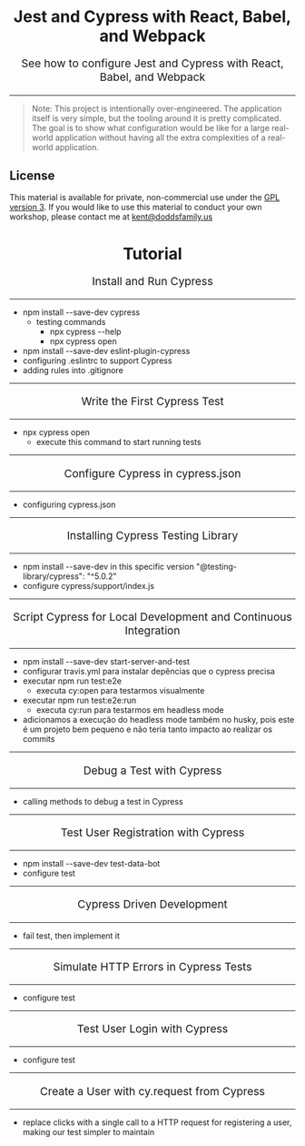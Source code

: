 <h1 align="center">
  Jest and Cypress with React, Babel, and Webpack
</h1>

<p align="center" style="font-size: 1.2rem;">
  See how to configure Jest and Cypress with React, Babel, and Webpack
</p>

<hr />

> Note: This project is intentionally over-engineered. The application itself is
> very simple, but the tooling around it is pretty complicated. The goal is to
> show what configuration would be like for a large real-world application
> without having all the extra complexities of a real-world application.

## License

This material is available for private, non-commercial use under the
[GPL version 3](http://www.gnu.org/licenses/gpl-3.0-standalone.html). If you
would like to use this material to conduct your own workshop, please contact me
at kent@doddsfamily.us

<h1 align="center">
  Tutorial
</h1>

<p align="center" style="font-size: 1.2rem;">
  Install and Run Cypress
</p>

<hr />

- npm install --save-dev cypress
  - testing commands
    - npx cypress --help
    - npx cypress open
- npm install --save-dev eslint-plugin-cypress
- configuring .eslintrc to support Cypress
- adding rules into .gitignore

<hr />

<p align="center" style="font-size: 1.2rem;">
  Write the First Cypress Test
</p>

<hr />

- npx cypress open
  - execute this command to start running tests

<hr />

<p align="center" style="font-size: 1.2rem;">
  Configure Cypress in cypress.json
</p>

<hr />

- configuring cypress.json

<hr />

<p align="center" style="font-size: 1.2rem;">
  Installing Cypress Testing Library
</p>

<hr />

- npm install --save-dev in this specific version "@testing-library/cypress": "^5.0.2"
- configure cypress/support/index.js

<hr />

<p align="center" style="font-size: 1.2rem;">
  Script Cypress for Local Development and Continuous Integration
</p>

<hr />

- npm install --save-dev start-server-and-test
- configurar travis.yml para instalar depências que o cypress precisa
- executar npm run test:e2e
  - executa cy:open para testarmos visualmente
- executar npm run test:e2e:run
  - executa cy:run para testarmos em headless mode
- adicionamos a execução do headless mode também no husky, pois este é um projeto bem pequeno e não teria tanto impacto ao realizar os commits

<hr />

<p align="center" style="font-size: 1.2rem;">
  Debug a Test with Cypress
</p>

<hr />

- calling methods to debug a test in Cypress

<hr />

<p align="center" style="font-size: 1.2rem;">
  Test User Registration with Cypress
</p>

<hr />

- npm install --save-dev test-data-bot
- configure test

<hr />

<p align="center" style="font-size: 1.2rem;">
  Cypress Driven Development
</p>

<hr />

- fail test, then implement it

<hr />

<p align="center" style="font-size: 1.2rem;">
  Simulate HTTP Errors in Cypress Tests
</p>

<hr />

- configure test

<hr />

<p align="center" style="font-size: 1.2rem;">
  Test User Login with Cypress
</p>

<hr />

- configure test

<hr />

<p align="center" style="font-size: 1.2rem;">
  Create a User with cy.request from Cypress
</p>

<hr />

- replace clicks with a single call to a HTTP request for registering a user, making our test simpler to maintain